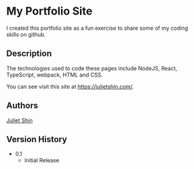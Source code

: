 #

# My Portfolio Site

I created this portfolio site as a fun exercise to share some of my coding skills on github.

## Description

The technologies used to code these pages include NodeJS, React, TypeScript, webpack, HTML and CSS.

You can see visit this site at https://julietshin.com/.

## Authors

[Juliet Shin](https://www.linkedin.com/in/julietshin1/)

## Version History

- 0.1
  - Initial Release

